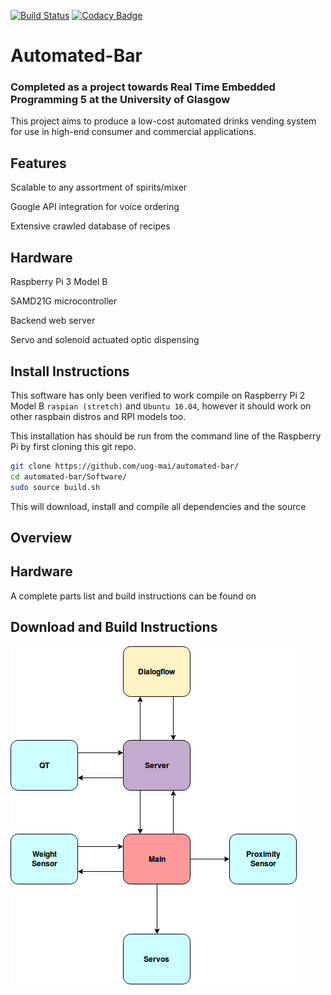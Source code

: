 [![Build Status](https://travis-ci.org/uog-mai/automated-bar.svg?branch=develop)](https://travis-ci.org/uog-mai/automated-bar)
[![Codacy Badge](https://api.codacy.com/project/badge/Grade/d979a961225d45618b61c0bc4588a02c)](https://www.codacy.com/app/eddymj96/automated-bar?utm_source=github.com&amp;utm_medium=referral&amp;utm_content=uog-mai/automated-bar&amp;utm_campaign=Badge_Grade)

# Automated-Bar
### Completed as a project towards Real Time Embedded Programming 5 at the University of Glasgow
This project aims to produce a low-cost automated drinks vending system for use in high-end consumer and commercial applications.

## Features
Scalable to any assortment of spirits/mixer

Google API integration for voice ordering

Extensive crawled database of recipes

## Hardware
Raspberry Pi 3 Model B

SAMD21G microcontroller

Backend web server

Servo and solenoid actuated optic dispensing

## Install Instructions
This software has only been verified to work compile on Raspberry Pi 2 Model B ```raspian (stretch)``` and ```Ubuntu 16.04```, however it should work on other raspbain distros and RPI models too.

This installation has should be run from the command line of the Raspberry Pi by first cloning this git repo.
```bash
git clone https://github.com/uog-mai/automated-bar/
cd automated-bar/Software/
sudo source build.sh
```
This will download, install and compile all dependencies and the source

## Overview

## Hardware 

A complete parts list and build instructions can be found on 

## Download and Build Instructions

![Alt text](assets/InteractionDiagram.png)


